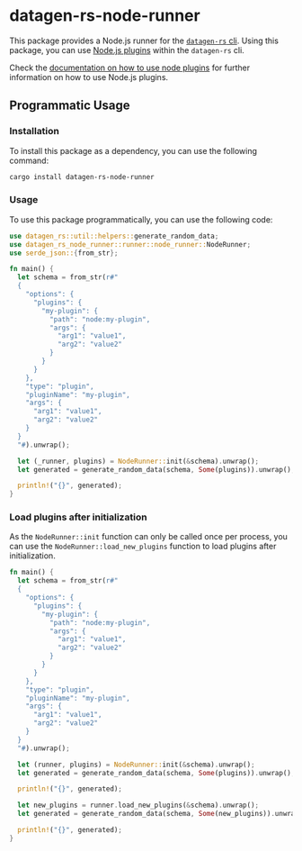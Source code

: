 # datagen-rs-node-runner

This package provides a Node.js runner for the
[`datagen-rs` cli](https://markusjx.github.io/datagen/docs/packages/rustCli/).
Using this package, you can use [Node.js plugins](https://markusjx.github.io/datagen/docs/plugins/node/)
within the `datagen-rs` cli.

Check the [documentation on how to use node plugins](https://markusjx.github.io/datagen/docs/plugins/node/use/)
for further information on how to use Node.js plugins.

## Programmatic Usage

### Installation

To install this package as a dependency, you can use the following command:

```bash
cargo install datagen-rs-node-runner
```

### Usage

To use this package programmatically, you can use the following code:

```rust
use datagen_rs::util::helpers::generate_random_data;
use datagen_rs_node_runner::runner::node_runner::NodeRunner;
use serde_json::{from_str};

fn main() {
  let schema = from_str(r#"
  {
    "options": {
      "plugins": {
        "my-plugin": {
          "path": "node:my-plugin",
          "args": {
            "arg1": "value1",
            "arg2": "value2"
          }
        }
      }
    },
    "type": "plugin",
    "pluginName": "my-plugin",
    "args": {
      "arg1": "value1",
      "arg2": "value2"
    }
  }
  "#).unwrap();

  let (_runner, plugins) = NodeRunner::init(&schema).unwrap();
  let generated = generate_random_data(schema, Some(plugins)).unwrap();

  println!("{}", generated);
}
```

### Load plugins after initialization

As the `NodeRunner::init` function can only be called once per process, you can use the
`NodeRunner::load_new_plugins` function to load plugins after initialization.

```rust
fn main() {
  let schema = from_str(r#"
  {
    "options": {
      "plugins": {
        "my-plugin": {
          "path": "node:my-plugin",
          "args": {
            "arg1": "value1",
            "arg2": "value2"
          }
        }
      }
    },
    "type": "plugin",
    "pluginName": "my-plugin",
    "args": {
      "arg1": "value1",
      "arg2": "value2"
    }
  }
  "#).unwrap();

  let (runner, plugins) = NodeRunner::init(&schema).unwrap();
  let generated = generate_random_data(schema, Some(plugins)).unwrap();

  println!("{}", generated);

  let new_plugins = runner.load_new_plugins(&schema).unwrap();
  let generated = generate_random_data(schema, Some(new_plugins)).unwrap();

  println!("{}", generated);
}
```
